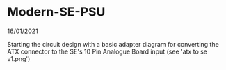 # Modern-SE-PSU


16/01/2021

Starting the circuit design with a basic adapter diagram for converting the ATX connector to the SE's 10 Pin Analogue Board input 
(see 'atx to se v1.png')
